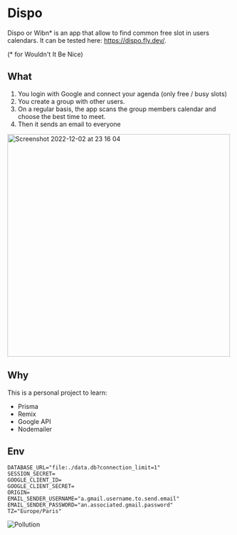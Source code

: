 # Dispo

Dispo or Wibn* is an app that allow to find common free slot in users calendars.
It can be tested here: https://dispo.fly.dev/.

(* for Wouldn't It Be Nice)

## What

1. You login with Google and connect your agenda (only free / busy slots)
2. You create a group with other users.
3. On a regular basis, the app scans the group members calendar and choose the best time to meet.
4. Then it sends an email to everyone

<img width="500" alt="Screenshot 2022-12-02 at 23 16 04" src="https://user-images.githubusercontent.com/34238160/205399366-a0a2ded5-5cca-4a74-9c01-58db962659f7.png">


## Why

This is a personal project to learn:
- Prisma
- Remix
- Google API
- Nodemailer

## Env

```
DATABASE_URL="file:./data.db?connection_limit=1"
SESSION_SECRET=
GOOGLE_CLIENT_ID=
GOOGLE_CLIENT_SECRET=
ORIGIN=
EMAIL_SENDER_USERNAME="a.gmail.username.to.send.email"
EMAIL_SENDER_PASSWORD="an.associated.gmail.password"
TZ="Europe/Paris"
```
![Pollution](https://github.com/Alounv/wibn/assets/34238160/2d972d86-8243-42e7-8d88-a7af6aed0899)
